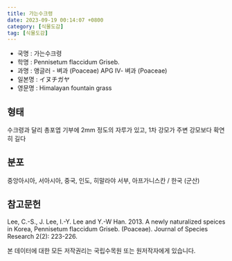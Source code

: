 ```yaml
---
title: 가는수크령
date: 2023-09-19 00:14:07 +0800
category: [식물도감]
tag: [식물도감]
---
```




- 국명 : 가는수크령
- 학명 : Pennisetum flaccidum Griseb.
- 과명 : 앵글러 - 벼과 (Poaceae) APG Ⅳ- 벼과 (Poaceae)
- 일본명 : イヌチガヤ
- 영문명 : Himalayan fountain grass


## 형태
수크령과 달리 총포엽 기부에 2mm 정도의 자루가 있고, 1차 강모가 주변 강모보다 확연히 길다
## 분포
중앙아시아, 서아시아, 중국, 인도, 히말라야 서부, 아프가니스칸 / 한국 (군산)
## 참고문헌
Lee, C.-S., J. Lee, I.-Y. Lee and Y.-W Han. 2013. A newly naturalized speices in Korea, Pennisetum flaccidum Griseb. (Poaceae). Journal of Species Research 2(2): 223-226.






본 데이터에 대한 모든 저작권리는 국립수목원 또는 원저작자에게 있습니다.
